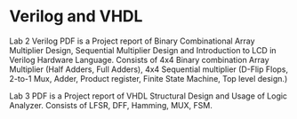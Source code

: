 # Verilog and VHDL

Lab 2 Verilog PDF is a Project report of Binary Combinational Array Multiplier Design, Sequential Multiplier Design and Introduction to LCD in Verilog Hardware Language. Consists of 4x4 Binary combination Array Multiplier (Half Adders, Full Adders), 4x4 Sequential multiplier (D-Flip Flops, 2-to-1 Mux, Adder, Product register, Finite State Machine, Top level design.)

Lab 3 PDF is a Project report of VHDL Structural Design and Usage of Logic Analyzer. Consists of LFSR, DFF, Hamming, MUX, FSM.
